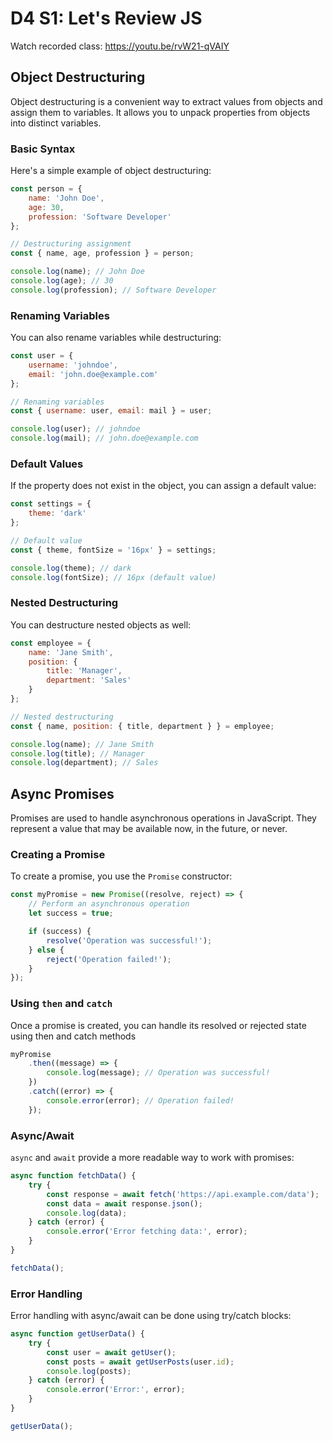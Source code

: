 # D4 S1: Let's Review JS

Watch recorded class: https://youtu.be/rvW21-qVAIY

## Object Destructuring

Object destructuring is a convenient way to extract values from objects and assign them to variables. It allows you to unpack properties from objects into distinct variables.

### Basic Syntax

Here's a simple example of object destructuring:

```javascript
const person = {
    name: 'John Doe',
    age: 30,
    profession: 'Software Developer'
};

// Destructuring assignment
const { name, age, profession } = person;

console.log(name); // John Doe
console.log(age); // 30
console.log(profession); // Software Developer
```

### Renaming Variables
You can also rename variables while destructuring:

```javascript
const user = {
    username: 'johndoe',
    email: 'john.doe@example.com'
};

// Renaming variables
const { username: user, email: mail } = user;

console.log(user); // johndoe
console.log(mail); // john.doe@example.com
```

### Default Values
If the property does not exist in the object, you can assign a default value:
```javascript
const settings = {
    theme: 'dark'
};

// Default value
const { theme, fontSize = '16px' } = settings;

console.log(theme); // dark
console.log(fontSize); // 16px (default value)
```

### Nested Destructuring
You can destructure nested objects as well:
```javascript
const employee = {
    name: 'Jane Smith',
    position: {
        title: 'Manager',
        department: 'Sales'
    }
};

// Nested destructuring
const { name, position: { title, department } } = employee;

console.log(name); // Jane Smith
console.log(title); // Manager
console.log(department); // Sales
```
## Async Promises
Promises are used to handle asynchronous operations in JavaScript. They represent a value that may be available now, in the future, or never.

### Creating a Promise
To create a promise, you use the `Promise` constructor:
```javascript
const myPromise = new Promise((resolve, reject) => {
    // Perform an asynchronous operation
    let success = true;

    if (success) {
        resolve('Operation was successful!');
    } else {
        reject('Operation failed!');
    }
});
```

### Using `then` and `catch`
Once a promise is created, you can handle its resolved or rejected state using then and catch methods

```javascript
myPromise
    .then((message) => {
        console.log(message); // Operation was successful!
    })
    .catch((error) => {
        console.error(error); // Operation failed!
    });
```

### Async/Await
`async` and `await` provide a more readable way to work with promises:

```js
async function fetchData() {
    try {
        const response = await fetch('https://api.example.com/data');
        const data = await response.json();
        console.log(data);
    } catch (error) {
        console.error('Error fetching data:', error);
    }
}

fetchData();
```

### Error Handling
Error handling with async/await can be done using try/catch blocks:
```js
async function getUserData() {
    try {
        const user = await getUser();
        const posts = await getUserPosts(user.id);
        console.log(posts);
    } catch (error) {
        console.error('Error:', error);
    }
}

getUserData();
```